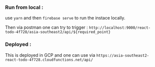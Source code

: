 ### Run from local :

use `yarn` and then `firebase serve` to run the instace locally. 

Then via postman one can try to trigger : `http://localhost:9000/react-todo-4f728/asia-southeast2/api/${required_point}`

### Deployed :

This is deployed in GCP and one can use via `https://asia-southeast2-react-todo-4f728.cloudfunctions.net/api/`
